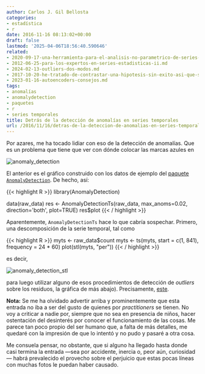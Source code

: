 ```yaml
---
author: Carlos J. Gil Bellosta
categories:
- estadística
- r
date: 2016-11-16 08:13:02+00:00
draft: false
lastmod: '2025-04-06T18:56:40.590646'
related:
- 2020-09-17-una-herramienta-para-el-analisis-no-parametrico-de-series-temporales.md
- 2012-06-25-para-los-expertos-en-series-estadisticas-ii.md
- 2024-02-13-outliers-dos-modos.md
- 2017-10-20-he-tratado-de-contrastar-una-hipotesis-sin-exito-asi-que-solo-publico-el-subproducto.md
- 2023-01-16-autoencoders-consejos.md
tags:
- anomalías
- anomalydetection
- paquetes
- r
- series temporales
title: Detrás de la detección de anomalías en series temporales
url: /2016/11/16/detras-de-la-deteccion-de-anomalias-en-series-temporales/
---
```


Por azares, me ha tocado lidiar con eso de la detección de anomalías. Que es un problema que tiene que ver con dónde colocar las marcas azules en

![anomaly_detection](/wp-uploads/2016/11/anomaly_detection.png#center)

El anterior es el gráfico construido con los datos de ejemplo del [paquete `AnomalyDetection`](https://github.com/twitter/AnomalyDetection). De hecho, así:

{{< highlight R >}}
library(AnomalyDetection)

data(raw_data)
res <- AnomalyDetectionTs(raw_data,
    max_anoms=0.02,
    direction='both', plot=TRUE)
res$plot
{{< / highlight >}}

Aparentemente, `AnomalyDetectionTs` hace lo que cabría sospechar. Primero, una descomposición de la serie temporal, tal como

{{< highlight R >}}
myts <- raw_data$count
myts <- ts(myts, start = c(1, 841), frequency = 24 * 60)
plot(stl(myts, "per"))
{{< / highlight >}}

es decir,

![anomaly_detection_stl](/wp-uploads/2016/11/anomaly_detection_stl.png#center)

para luego utilizar alguno de esos procedimientos de detección de _outliers_ sobre los residuos, la gráfica de más abajo). Precisamente, [este](http://www.itl.nist.gov/div898/handbook/eda/section3/eda35h3.htm).

**Nota:** Se me ha olvidado advertir arriba y prominentemente que esta entrada no iba a ser del gusto de quienes por _practitioners_ se tienen. No voy a criticar a nadie por, siempre que no sea en presencia de niños, hacer ostentación del desinterés por conocer el funcionamiento de las cosas. Me parece tan poco propio del ser humano que, a falta de más detalles, me quedaré con la impresión de que lo intentó y no pudo y pasaré a otra cosa.

Me consuela pensar, no obstante, que si alguno ha llegado hasta donde casi termina la entrada —sea por accidente, inercia o, peor aún, curiosidad— habrá prevalecido el provecho sobre el perjuicio que estas pocas líneas con muchas fotos le puedan haber causado.